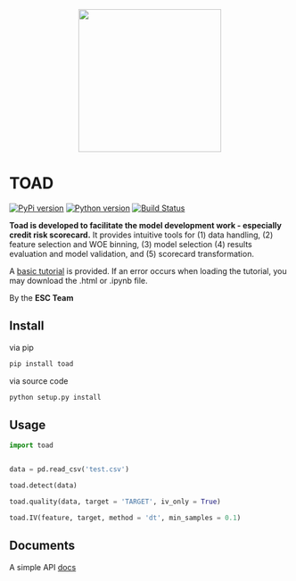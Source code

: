 <div align="center">
    <img src="https://raw.githubusercontent.com/amphibian-dev/toad/master/images/toadlogo.png" width="256px" />
</div>

# TOAD


[![PyPi version][pypi-image]][pypi-url]
[![Python version][python-image]][pypi-url]
[![Build Status][travis-image]][travis-url]


**Toad is developed to facilitate the model development work - especially credit risk scorecard.**
 It provides intuitive tools for (1) data handling, (2) feature selection and WOE binning, (3) model selection (4) results evaluation and model validation, and (5) scorecard transformation.
 
A [basic tutorial](https://github.com/amphibian-dev/toad/blob/onefless-patch-1/tutorial/Basic%20tutorial.ipynb) is provided. If an error occurs when loading the tutorial, you may download the .html or .ipynb file.

By the **ESC Team**

## Install


via pip

```bash
pip install toad
```

via source code

```bash
python setup.py install
```

## Usage

```python
import toad


data = pd.read_csv('test.csv')

toad.detect(data)

toad.quality(data, target = 'TARGET', iv_only = True)

toad.IV(feature, target, method = 'dt', min_samples = 0.1)
```

## Documents

A simple API [docs](https://toad.readthedocs.io/en/latest/)


[pypi-image]: https://img.shields.io/pypi/v/toad.svg?style=flat-square
[pypi-url]: https://pypi.org/project/toad/
[python-image]: https://img.shields.io/pypi/pyversions/toad.svg?style=flat-square
[travis-image]: https://img.shields.io/travis/amphibian-dev/toad/master.svg?style=flat-square
[travis-url]: https://travis-ci.org/amphibian-dev/toad
